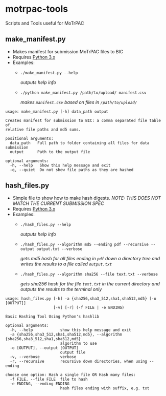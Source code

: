 # motrpac-tools
Scripts and Tools useful for MoTrPAC

## make_manifest.py

- Makes manifest for submission MoTrPAC files to  BIC
- Requires [Python 3.x](https://www.python.org)
- Examples:
    - `./make_manifest.py --help`

       _outputs help info_


  - `./python make_manifest.py /path/to/upload/ manifest.csv`

     _makes `manifest.csv` based on files in `/path/to/upload/`_

```
usage: make_manifest.py [-h] data_path output

Creates manifest for submission to BIC: a comma separated file table of
relative file paths and md5 sums.

positional arguments:
  data_path   Full path to folder containing all files for data submission
  output      Path to the output file

optional arguments:
  -h, --help   Show this help message and exit
  -q, --quiet  Do not show file paths as they are hashed
```


## hash_files.py

- Simple file to show how to make hash digests. _NOTE: THIS DOES NOT MATCH THE CURRENT SUBMISSION SPEC_
- Requires [Python 3.x](https://www.python.org)
- Examples:
    - `./hash_files.py --help`

       _outputs help info_

  - `./hash_files.py --algorithm md5 --ending pdf --recursive --output output.txt --verbose`

     _gets md5 hash for all files ending in `pdf` down a directory tree and writes the results to a file called `output.txt`_

  - `./hash_files.py --algorithm sha256 --file text.txt --verbose`

     _gets sha256 hash for the file `text.txt` in the current directory and outputs the results to the terminal only_

```
usage: hash_files.py [-h] -a {sha256,sha3_512,sha1,sha512,md5} [-o [OUTPUT]]
                     [-v] [-r] (-f FILE | -e ENDING)

Basic Hashing Tool Using Python's hashlib

optional arguments:
  -h, --help            show this help message and exit
  -a {sha256,sha3_512,sha1,sha512,md5}, --algorithm {sha256,sha3_512,sha1,sha512,md5}
                        algorithm to use
  -o [OUTPUT], --output [OUTPUT]
                        output file
  -v, --verbose         verbose
  -r, --recursive       recursive down directories, when using --ending

choose one option: Hash a single file OR Hash many files:
  -f FILE, --file FILE  file to hash
  -e ENDING, --ending ENDING
                        hash files ending with suffix, e.g. txt
```
